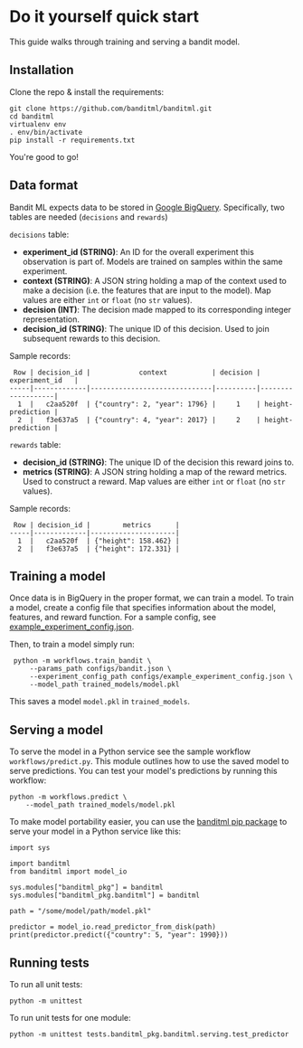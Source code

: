 
# Do it yourself quick start

This guide walks through training and serving a bandit model.

## Installation
Clone the repo & install the requirements:
```
git clone https://github.com/banditml/banditml.git
cd banditml
virtualenv env
. env/bin/activate
pip install -r requirements.txt
```
You're good to go!
## Data format
Bandit ML expects data to be stored in [Google BigQuery](https://cloud.google.com/bigquery). Specifically, two tables are needed (`decisions` and `rewards`)

`decisions` table:
- <b>experiment_id (STRING)</b>: An ID for the overall experiment this observation is part of.  Models are trained on samples within the same experiment.
- <b>context (STRING)</b>: A JSON string holding a map of the context used to make a decision (i.e. the features that are input to the model). Map values are either `int` or `float` (no `str` values).
- <b>decision (INT)</b>: The decision made mapped to its corresponding integer representation.
- <b>decision_id (STRING)</b>: The unique ID of this decision. Used to join subsequent rewards to this decision.

Sample records:
```
 Row | decision_id |            context           | decision |   experiment_id   |
-----|-------------|------------------------------|----------|-------------------|
  1  |   c2aa520f  | {"country": 2, "year": 1796} |     1    | height-prediction |
  2  |   f3e637a5  | {"country": 4, "year": 2017} |     2    | height-prediction |  
```

`rewards` table:
- <b>decision_id (STRING)</b>: The unique ID of the decision this reward joins to.
- <b>metrics (STRING)</b>: A JSON string holding a map of the reward metrics. Used to construct a reward. Map values are either `int` or `float` (no `str` values).

Sample records:
```
 Row | decision_id |        metrics      |
-----|-------------|---------------------|
  1  |   c2aa520f  | {"height": 158.462} |
  2  |   f3e637a5  | {"height": 172.331} |
```

## Training a model

Once data is in BigQuery in the proper format, we can train a model. To train a model, create a config file that specifies information about the model, features, and reward function. For a sample config, see [example_experiment_config.json](configs/example_experiment_config.json).

Then, to train a model simply run:

```
 python -m workflows.train_bandit \
     --params_path configs/bandit.json \
     --experiment_config_path configs/example_experiment_config.json \
     --model_path trained_models/model.pkl
```

This saves a model `model.pkl` in `trained_models`.

## Serving a model

To serve the model in a Python service see the sample workflow `workflows/predict.py`. This module outlines how to use the saved model to serve predictions. You can test your model's predictions by running this workflow:

```
python -m workflows.predict \
	--model_path trained_models/model.pkl
```

To make model portability easier, you can use the [banditml pip package](https://pypi.org/project/banditml/) to
serve your model in a Python service like this:

```
import sys

import banditml
from banditml import model_io

sys.modules["banditml_pkg"] = banditml
sys.modules["banditml_pkg.banditml"] = banditml

path = "/some/model/path/model.pkl"

predictor = model_io.read_predictor_from_disk(path)
print(predictor.predict({"country": 5, "year": 1990}))
```

## Running tests

To run all unit tests:
```
python -m unittest
```

To run unit tests for one module:
```
python -m unittest tests.banditml_pkg.banditml.serving.test_predictor
```

